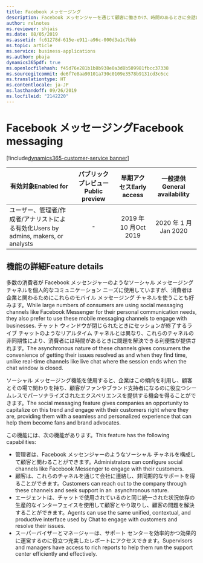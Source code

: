 ```yaml
---
title: Facebook メッセージング
description: Facebook メッセンジャーを通じて顧客に働きかけ、時間のあるときに会話に参加できる利便性を提供します。
author: relnotes
ms.reviewer: shjais
ms.date: 08/05/2019
ms.assetid: fc61278d-615e-e911-a96c-000d3a1c7bbb
ms.topic: article
ms.service: business-applications
ms.author: pbaja
dynamics365pdf: true
ms.openlocfilehash: f45d76e281b1b8b938e0a3d8b509981fbcc37338
ms.sourcegitcommit: de6f7e8aa90101a730c0109e3578b9131cd3c6cc
ms.translationtype: HT
ms.contentlocale: ja-JP
ms.lasthandoff: 09/26/2019
ms.locfileid: "2142220"
---
```

# <a name="facebook-messaging"></a><span data-ttu-id="59b8c-103">Facebook メッセージング</span><span class="sxs-lookup"><span data-stu-id="59b8c-103">Facebook messaging</span></span>
[!include[dynamics365-customer-service banner](../includes/dynamics365-customer-service.md)]

| <span data-ttu-id="59b8c-104">有効対象</span><span class="sxs-lookup"><span data-stu-id="59b8c-104">Enabled for</span></span>    |  <span data-ttu-id="59b8c-105">パブリック プレビュー</span><span class="sxs-lookup"><span data-stu-id="59b8c-105">Public preview</span></span> | <span data-ttu-id="59b8c-106">早期アクセス</span><span class="sxs-lookup"><span data-stu-id="59b8c-106">Early access</span></span> | <span data-ttu-id="59b8c-107">一般提供</span><span class="sxs-lookup"><span data-stu-id="59b8c-107">General availability</span></span> | 
| ---------- | :----------: |:----------: |:----------: |
|<span data-ttu-id="59b8c-108">ユーザー、管理者/作成者/アナリストによる有効化</span><span class="sxs-lookup"><span data-stu-id="59b8c-108">Users by admins, makers, or analysts</span></span>|-|<span data-ttu-id="59b8c-109">2019 年 10 月</span><span class="sxs-lookup"><span data-stu-id="59b8c-109">Oct 2019</span></span>| <span data-ttu-id="59b8c-110">2020 年 1 月</span><span class="sxs-lookup"><span data-stu-id="59b8c-110">Jan 2020</span></span>|






## <a name="feature-details"></a><span data-ttu-id="59b8c-111">機能の詳細</span><span class="sxs-lookup"><span data-stu-id="59b8c-111">Feature details</span></span>
<!--feature detail start -->
<span data-ttu-id="59b8c-112">多数の消費者が Facebook メッセンジャーのようなソーシャル メッセージング チャネルを個人的なコミュニケーション ニーズに使用していますが、消費者は企業と関わるためにこれらのモバイル メッセージング チャネルを使うことも好みます。</span><span class="sxs-lookup"><span data-stu-id="59b8c-112">While large numbers of consumers are using social messaging channels like Facebook Messenger for their personal communication needs, they also prefer to use these mobile messaging channels to engage with businesses.</span></span> <span data-ttu-id="59b8c-113">チャット ウィンドウが閉じられたときにセッションが終了するライブ チャットのようなリアルタイム チャネルとは異なり、これらのチャネルの非同期性により、消費者には時間があるときに問題を解決できる利便性が提供されます。</span><span class="sxs-lookup"><span data-stu-id="59b8c-113">The asynchronous nature of these channels gives consumers the convenience of getting their issues resolved as and when they find time, unlike real-time channels like live chat where the session ends when the chat window is closed.</span></span>

<span data-ttu-id="59b8c-114">ソーシャル メッセージング機能を使用すると、企業はこの傾向を利用し、顧客とその場で関わりを持ち、顧客がファンやブランド支持者になるのに役立つシームレスでパーソナライズされたエクスペリエンスを提供する機会を得ることができます。</span><span class="sxs-lookup"><span data-stu-id="59b8c-114">The social messaging feature gives companies an opportunity to capitalize on this trend and engage with their customers right where they are, providing them with a seamless and personalized experience that can help them become fans and brand advocates.</span></span>  

<span data-ttu-id="59b8c-115">この機能には、次の機能があります。</span><span class="sxs-lookup"><span data-stu-id="59b8c-115">This feature has the following capabilities:</span></span> 

- <span data-ttu-id="59b8c-116">管理者は、Facebook メッセンジャーのようなソーシャル チャネルを構成して顧客と関わることができます。</span><span class="sxs-lookup"><span data-stu-id="59b8c-116">Administrators can configure social channels like Facebook Messenger to engage with their customers.</span></span>
- <span data-ttu-id="59b8c-117">顧客は、これらのチャネルを通じて会社に連絡し、非同期的なサポートを得ることができます。</span><span class="sxs-lookup"><span data-stu-id="59b8c-117">Customers can reach out to the company through these channels and seek support in an  asynchronous nature.</span></span>
- <span data-ttu-id="59b8c-118">エージェントは、チャットで使用されているのと同じ統一された状況依存の生産的なインターフェイスを使用して顧客とやり取りし、顧客の問題を解決することができます。</span><span class="sxs-lookup"><span data-stu-id="59b8c-118">Agents can use the same unified, contextual, and productive interface used by Chat to engage with customers and resolve their issues.</span></span>
- <span data-ttu-id="59b8c-119">スーパーバイザーとマネージャーは、サポート センターを効率的かつ効果的に運営するのに役立つ充実したレポートにアクセスできます。</span><span class="sxs-lookup"><span data-stu-id="59b8c-119">Supervisors and managers have access to rich reports to help them run the support center efficiently and effectively.</span></span>
<!--feature detail end -->











